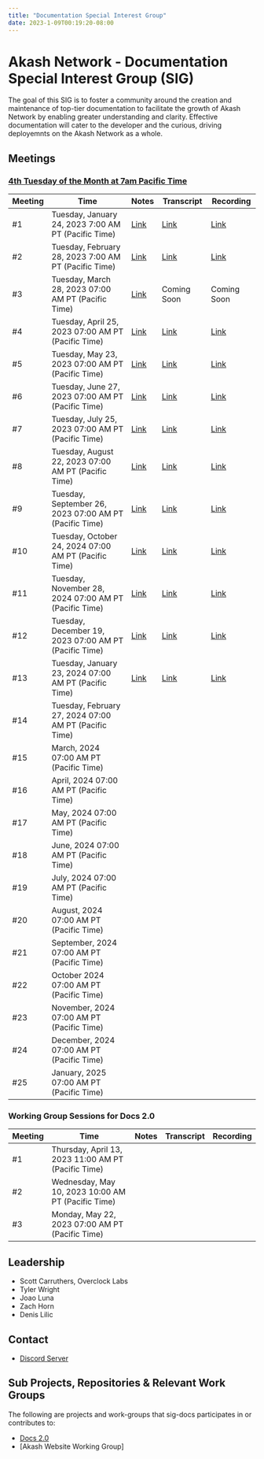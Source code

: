 ```yaml
---
title: "Documentation Special Interest Group"
date: 2023-1-09T00:19:20-08:00
---
```


# Akash Network - Documentation Special Interest Group (SIG)


The goal of this SIG is to foster a community around the creation and maintenance of top-tier documentation to facilitate the growth of Akash Network by enabling greater understanding and clarity. Effective documentation will cater to the developer and the curious, driving deployemnts on the Akash Network as a whole.

## Meetings

### [4th Tuesday of the Month at 7am Pacific Time](https://calendar.google.com/calendar/u/0?cid=Y18yNWU1ZTM3NDhlNGM0YWI3YTU1ZjQxZmJjNWViZWJjYzBhMDNiNDBmYjAyODc4NWYxNDE1OWJmYWViZWExMmUyQGdyb3VwLmNhbGVuZGFyLmdvb2dsZS5jb20)



| Meeting | Time | Notes | Transcript | Recording
| --- | --- | --- | --- | --- |
| #1 | Tuesday, January 24, 2023 7:00 AM PT (Pacific Time) | [Link](https://github.com/akash-network/community/blob/main/sig-documentation/meetings/001-2023-01-24.md) | [Link](https://github.com/akash-network/community/blob/main/sig-documentation/meetings/001-2023-01-24.md#transcript) | [Link](https://rccf7mccev5vmvdmjyn2hnc5udhro25ayfh5f4oltnmg7dow2ddq.arweave.net/iIRfsEIle1ZUbE4bo7RdoM8Xa6DBT9Lxy5tYb43W0Mc)
| #2 | Tuesday, February 28, 2023 7:00 AM PT (Pacific Time) | [Link](https://github.com/akash-network/community/blob/main/sig-documentation/meetings/002-2023-02-28.md) | [Link](https://github.com/akash-network/community/blob/main/sig-documentation/meetings/002-2023-02-28.md#transcript) | [Link](https://e2qlbmcrhw44upxtvl43fmnk3wbph47snbug2rpxszhakms63kfq.arweave.net/JqCwsFE9uco-86r5srGq3YLz8_JoaG1F95ZOBTJe2os)
| #3 | Tuesday, March 28, 2023 07:00 AM PT (Pacific Time) | [Link](https://github.com/akash-network/community/blob/main/sig-documentation/meetings/003-2023-03-28.md)   | Coming Soon  | Coming Soon
| #4 | Tuesday, April 25, 2023 07:00 AM PT (Pacific Time) | [Link](https://github.com/akash-network/community/blob/main/sig-documentation/meetings/004-2023-04-25.md)   | [Link](https://github.com/akash-network/community/blob/main/sig-documentation/meetings/004-2023-04-25.md#transcript)  | [Link](https://uufzzfzfy24kacwhpw5bcqsivzc3vul7awuzk7hn6y4a2gnbrola.arweave.net/pQuclyXGuKAKx326EUJIrkW60X8FqZV87fY4DRmhi5Y)
| #5 | Tuesday, May 23, 2023 07:00 AM PT (Pacific Time) |[Link](https://github.com/akash-network/community/blob/main/sig-documentation/meetings/005-2023-05-23.md)   |[Link](https://github.com/akash-network/community/blob/main/sig-documentation/meetings/005-2023-05-23.md#transcript)  |[Link](https://3eizdnutji7gcakmeauroj32meamgg2kkofnsbkg52sgv4dzj2xa.arweave.net/2RGRtpNKPmEBTCApFyd6YQDDG0pTitkFRu6kavB5Tq4)
| #6 | Tuesday, June 27, 2023 07:00 AM PT (Pacific Time) |[Link](https://github.com/akash-network/community/blob/main/sig-documentation/meetings/006-2023-06-27.md)  |[Link](https://github.com/akash-network/community/blob/main/sig-documentation/meetings/006-2023-06-27.md#transcript)  | [Link](https://jqtbpq377livrj4hbk4pw4vv2djrt3gmqxgs5zjwl7djg3lq4f5a.arweave.net/TCYXw3_60Vinhwq4-3K10NMZ7MyFzS7lNl_Gk21w4Xo)
| #7 | Tuesday, July 25, 2023 07:00 AM PT (Pacific Time) |[Link](https://github.com/akash-network/community/blob/main/sig-documentation/meetings/007-2023-07-25.md)   |[Link](https://github.com/akash-network/community/blob/main/sig-documentation/meetings/007-2023-07-25.md#transcript)  |[Link](https://vxe3skefb3gv6igjgmwqlzhkfhsvltmzf4cufajqw6yuzh46wana.arweave.net/rcm5KIUOzV8gyTMtBeTqKeVVzZkvBUKBMLexTJ-esBo)
| #8 | Tuesday, August 22, 2023 07:00 AM PT (Pacific Time) |[Link](https://github.com/akash-network/community/blob/main/sig-documentation/meetings/008-2023-08-22.md)   |[Link](https://github.com/akash-network/community/blob/main/sig-documentation/meetings/008-2023-08-22.md#transcript)  |[Link](https://53oqqojl3emoys343dhzcfp5hsfmcs2q4r4kiah4wn3wj77pbyta.arweave.net/7t0IOSvZGOxLfNjPkRX9PIrBS1DkeKQA_LN3ZP_vDiY)
| #9 | Tuesday, September 26, 2023 07:00 AM PT (Pacific Time) | [Link](https://github.com/akash-network/community/blob/main/sig-documentation/meetings/008-2023-09-26.md) |  [Link](https://github.com/akash-network/community/blob/main/sig-documentation/meetings/008-2023-09-26.md#transcript)| [Link](https://dknymsd25d4wo4gbxp6435niarkm3ugz7f6onipsi7r7aoghn72q.arweave.net/GpuGSHro-Wdwwbv9zfWoBFTN0Nn5fOah8kfj8DjHb_U)
| #10 | Tuesday, October 24, 2024 07:00 AM PT (Pacific Time) | [Link](https://github.com/akash-network/community/blob/main/sig-documentation/meetings/010-2023-10-24.md)  | [Link](https://github.com/akash-network/community/blob/main/sig-documentation/meetings/010-2023-10-24.md#transcript) | [Link](https://j7umqwzmkiglhuckkezav7c2rbh4cirv4d2nrjophespxwsjqtxa.arweave.net/T-jIWyxSDLPQSlEyCvxaiE_BIjXg9Nilzzkk-9pJhO4)
| #11 | Tuesday, November 28, 2024 07:00 AM PT (Pacific Time) |[Link](https://github.com/akash-network/community/blob/main/sig-documentation/meetings/011-2023-11-28.md)   |[Link](https://github.com/akash-network/community/blob/main/sig-documentation/meetings/011-2023-11-28.md#transcript)  |[Link](https://na7gjhjowrrxc37tzk76rixczxf4st6b3rjpfjrzktiln7yxuckq.arweave.net/aD5knS60Y3Fv88q_6KLizcvJT8HcUvKmOVTQtv8XoJU)
| #12 | Tuesday, December 19, 2023 07:00 AM PT (Pacific Time) |[Link](https://github.com/akash-network/community/blob/main/sig-documentation/meetings/012-2023-12-19.md) |[Link](https://github.com/akash-network/community/blob/main/sig-documentation/meetings/012-2023-12-19.md#transcript)|[Link](https://w3evlgbcqz4g4b4kicipe3gxrblirj4f2czs3eutaibrqrp7xtva.arweave.net/tslVmCKGeG4HikCQ8mzXiFaIp4XQsy2SkwIDGEX_vOo)
| #13 | Tuesday, January 23, 2024 07:00 AM PT (Pacific Time) |[Link](https://github.com/akash-network/community/blob/main/sig-documentation/meetings/013-2024-01-23.md)   |[Link](https://github.com/akash-network/community/blob/main/sig-documentation/meetings/013-2024-01-23.md#transcript)  |[Link](https://ggtsa72sjsvu3yph245qmj6zvpy7uyys7jerkj72heitmyoiv2na.arweave.net/Macgf1JMq03h59c7BifZq_H6YxL6SRUn-jkRNmHIrpo)
| #14 | Tuesday, February 27, 2024 07:00 AM PT (Pacific Time) |   |  |
| #15| March, 2024 07:00  AM PT (Pacific Time) |  | |
| #16| April, 2024 07:00  AM PT (Pacific Time) |  | |
| #17| May, 2024 07:00  AM PT (Pacific Time) |  | |
| #18| June, 2024 07:00  AM PT (Pacific Time) |  | |
| #19| July, 2024 07:00  AM PT (Pacific Time) |  | |
| #20| August, 2024 07:00  AM PT (Pacific Time) |  | |
| #21| September, 2024 07:00  AM PT (Pacific Time) |  | |
| #22| October 2024 07:00  AM PT (Pacific Time) |  | |
| #23| November, 2024 07:00  AM PT (Pacific Time) |  | |
| #24| December, 2024 07:00  AM PT (Pacific Time) |  | |
| #25| January, 2025 07:00  AM PT (Pacific Time) |  | |

### Working Group Sessions for Docs 2.0

| Meeting | Time | Notes | Transcript | Recording
| --- | --- | --- | --- | --- |
| #1 | Thursday, April 13, 2023 11:00 AM PT (Pacific Time) |   |  |
| #2 | Wednesday, May 10, 2023 10:00 AM PT (Pacific Time) |   |  |
| #3 | Monday, May 22, 2023 07:00 AM PT (Pacific Time) |   |  |

## Leadership

- Scott Carruthers, Overclock Labs
- Tyler Wright
- Joao Luna
- Zach Horn
- Denis Lilic

## Contact

- [Discord Server](https://discord.com/channels/747885925232672829/1062752266991456278/1065672265863286795)


## Sub Projects, Repositories & Relevant Work Groups

The following are projects and work-groups that sig-docs participates in or contributes to:

- [Docs 2.0](https://github.com/akash-network/community/blob/main/sig-documentation/documentation-structure.md)
- [Akash Website Working Group]

